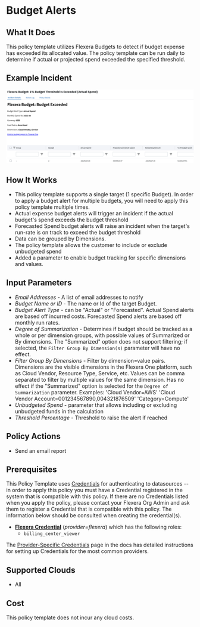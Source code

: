 # Budget Alerts

## What It Does

This policy template utilizes Flexera Budgets to detect if budget expense has exceeded its allocated value. The policy template can be run daily to determine if actual or projected spend exceeded the specified threshold.

## Example Incident

![Example Incident](example.png "Example Incident")

## How It Works

- This policy template supports a single target (1 specific Budget). In order to apply a budget alert for multiple budgets, you will need to apply this policy template multiple times.
- Actual expense budget alerts will trigger an incident if the actual budget's spend exceeds the budget threshold
- Forecasted Spend budget alerts will raise an incident when the target's run-rate is on track to exceed the budget threshold
- Data can be grouped by Dimensions.
- The policy template allows the customer to include or exclude unbudgeted spend
- Added a parameter to enable budget tracking for specific dimensions and values.

## Input Parameters

- *Email Addresses* - A list of email addresses to notify
- *Budget Name or ID* - The name or Id of the target Budget.
- *Budget Alert Type* - can be "Actual" or "Forecasted". Actual Spend alerts are based off incurred costs. Forecasted Spend alerts are based off monthly run rates.
- *Degree of Summarization* - Determines if budget should be tracked as a whole or per dimension groups, with possible values of Summarized or By dimensions. The "Summarized" option does not support filtering; if selected, the `Filter Group By Dimension(s)` parameter will have no effect.
- *Filter Group By Dimensions* - Filter by dimension=value pairs. Dimensions are the visible dimensions in the Flexera One platform, such as Cloud Vendor, Resource Type, Service, etc. Values can be comma separated to filter by multiple values for the same dimension. Has no effect if the "Summarized" option is selected for the `Degree of Summarization` parameter. Examples: 'Cloud Vendor=AWS' 'Cloud Vendor Account=001234567890,004321876509' 'Category=Compute'
- *Unbudgeted Spend* - parameter that allows including or excluding unbudgeted funds in the calculation
- *Threshold Percentage* - Threshold to raise the alert if reached

## Policy Actions

- Send an email report

## Prerequisites

This Policy Template uses [Credentials](https://docs.flexera.com/flexera/EN/Automation/ManagingCredentialsExternal.htm) for authenticating to datasources -- in order to apply this policy you must have a Credential registered in the system that is compatible with this policy. If there are no Credentials listed when you apply the policy, please contact your Flexera Org Admin and ask them to register a Credential that is compatible with this policy. The information below should be consulted when creating the credential(s).

- [**Flexera Credential**](https://docs.flexera.com/flexera/EN/Automation/ProviderCredentials.htm) (*provider=flexera*) which has the following roles:
  - `billing_center_viewer`

The [Provider-Specific Credentials](https://docs.flexera.com/flexera/EN/Automation/ProviderCredentials.htm) page in the docs has detailed instructions for setting up Credentials for the most common providers.

## Supported Clouds

- All

## Cost

This policy template does not incur any cloud costs.
